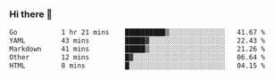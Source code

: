 ### Hi there 👋

<!--
**urzz/urzz** is a ✨ _special_ ✨ repository because its `README.md` (this file) appears on your GitHub profile.

Here are some ideas to get you started:

- 🔭 I’m currently working on ...
- 🌱 I’m currently learning ...
- 👯 I’m looking to collaborate on ...
- 🤔 I’m looking for help with ...
- 💬 Ask me about ...
- 📫 How to reach me: ...
- 😄 Pronouns: ...
- ⚡ Fun fact: ...
-->

<!--START_SECTION:waka-->

```txt
Go           1 hr 21 mins    ██████████▒░░░░░░░░░░░░░░   41.67 %
YAML         43 mins         █████▓░░░░░░░░░░░░░░░░░░░   22.43 %
Markdown     41 mins         █████▒░░░░░░░░░░░░░░░░░░░   21.26 %
Other        12 mins         █▓░░░░░░░░░░░░░░░░░░░░░░░   06.64 %
HTML         8 mins          █░░░░░░░░░░░░░░░░░░░░░░░░   04.15 %
```

<!--END_SECTION:waka-->
